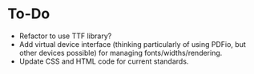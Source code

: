 To-Do
=====

- Refactor to use TTF library?
- Add virtual device interface (thinking particularly of using PDFio, but other
  devices possible) for managing fonts/widths/rendering.
- Update CSS and HTML code for current standards.

